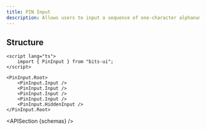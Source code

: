```yaml
---
title: PIN Input
description: Allows users to input a sequence of one-character alphanumeric inputs.
---
```


<script>
	import { APISection, ComponentPreview, PinInputDemo } from '@/components'
	export let schemas;
</script>

<ComponentPreview name="pin-input-demo" comp="PinInput">

<PinInputDemo slot="preview" />

</ComponentPreview>

## Structure

```svelte
<script lang="ts">
	import { PinInput } from "bits-ui";
</script>

<PinInput.Root>
	<PinInput.Input />
	<PinInput.Input />
	<PinInput.Input />
	<PinInput.Input />
	<PinInput.HiddenInput />
</PinInput.Root>
```

<APISection {schemas} />
